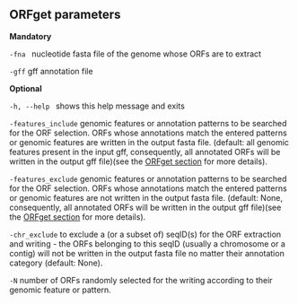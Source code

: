 ## ORFget parameters


<b>Mandatory</b>

  ```-fna ```                 nucleotide fasta file of the genome whose ORFs are to extract


 ```-gff```                  gff annotation file


 
<b>Optional</b>


  ```-h, --help ```           shows this help message and exits

 
  ```-features_include```  genomic features or annotation patterns 
                           to be searched for the ORF selection.
ORFs whose annotations match the entered patterns or genomic features 
are written in the output fasta file. (default: all genomic features present in 
  the input gff, consequently, all annotated ORFs will be written in the output
gff file)(see the [ORFget section](./orfget_run.md) for more details).


  ```-features_exclude```  genomic features or annotation patterns 
                           to be searched for the ORF selection.
ORFs whose annotations match the entered patterns or genomic features 
are not written in the output fasta file. (default: None, consequently, 
  all annotated ORFs will be written in the output gff file)(see the
  [ORFget section](./orfget_run.md) for more details).



  ```-chr_exclude```  to exclude a (or a subset of) seqID(s) for the ORF
extraction and writing - the ORFs belonging to this seqID (usually a chromosome
  or a contig) will not be written in the output fasta file no matter their
  annotation category (default: None). 


  ```-N```       number of ORFs randomly selected for the writing according
to their genomic feature or pattern.


